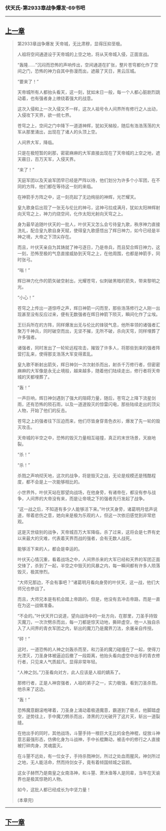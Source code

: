 ### 伏天氏-第2933章战争爆发-69书吧

--------
[上一章](./32fd6f3cbc30f7fd16ce48c13f9d9f66.md)
--------


>
>
>
>第2933章战争爆发
>天帝城，无比肃穆，显得压抑至极。
>
>人祖将空间通道设于天帝城的上空之地，将从天帝城入侵，正面宣战。
>
>“轰隆……”沉闷而恐怖的声响传出，空间通道在扩张，整片苍穹都化作了空间之门，恐怖的神力自其中弥漫而出，遮蔽了天日，黑云压城。
>
>“要来了！”
>
>天帝城所有人都抬头看天，这一刻，犹如末日一般，每一个人都心脏剧烈跳动着，也有强者身上缭绕着强大的战意。
>
>这次入侵和上一次入侵又不一样，这次人祖号令人间界所有修行之人出动，入侵攻下天界，欲一统七界。
>
>苍穹之上，空间之门中降下一道道神辉，犹如天梯般，随后有浩浩荡荡的大军从那里涌出，出现在了诸人的头顶上空。
>
>人间界大军，降临。
>
>只是在极短暂的刹那，密密麻麻的大军直接出现在了天帝城的上空之地，遮天蔽日，百万天军，入侵天界。
>
>“来了！”
>
>天庭军团以及天谕军团早已经是严阵以待，他们划分为许多个小军团，在不同的方阵，他们都在等待这一刻的来临。
>
>在神箭手方阵之中，这一刻亮起了无边绚丽的神辉，光芒耀天。
>
>皇九歌身后出现了一张无与伦比的神弓，这神弓拉成满月，犹如太阳神辉射向天穹之上，神力灼烧空间，化作太阳光射向天穹之上。
>
>身为最早追随叶伏天的一批人，叶伏天又怎么会亏待皇九歌，秩序神力直接洗礼，配合皇九歌自身天赋，使得皇九歌感悟出了辉日神力，如今已经是半神之境，大帝之下顶尖存在。
>
>而且，叶伏天亲自为其铸就了神弓逐日，乃是帝兵，而且契合辉日神力，这一刻，恐怖至极的气息直接威胁到天穹之上，在他周围，也都是神箭手，同时张弓。
>
>“嗡！”
>
>辉日神力化作的箭矢破空射出，光耀苍穹，似刺破黑暗的箭失，带来黎明之光。
>
>“小心！”
>
>苍穹之上传出一道惊呼之声，辉日神箭一闪而至，那些浩荡修行之人刚一出现甚至没有反应过来，便有无数强者在辉日神箭下陨灭，瞬间化作了尘埃。
>
>王衍兵所在的方阵，同样爆发出无与伦比的锋锐气息，他所率领的诸强者汇聚万千神兵，同时破空而出，无坚不摧，无所不破，杀向天穹，同样埋葬了许多强者。
>
>诸强者，同时发出了一轮轮远程攻击，摧毁了许多人，将那些到来的强者阵营打乱来，使得那支浩荡大军变得紊乱。
>
>皇九歌不断射出箭矢，辉日神剑一次次射杀而出，射杀千万修行者，但密密麻麻的大军像是永无止境般，越来越多，随着他们陆续走出，修行者将天帝城的天都埋葬了。
>
>“轰！”
>
>一声巨响，辉日神剑遇到了强大的阻碍力量，随后，苍穹之上降下流星剑雨，还有恐怖的陨石雨，以及一道道毁灭的惊雷闪电，那些陆续走出的顶尖人物，开始了他们的反击。
>
>苍穹之上的强者往下压迫而来，他们尽皆身穿青色衣衫，爆发了先一轮的毁灭攻击。
>
>天帝城的半空之中，恐怖的毁灭力量相互碰撞，真正的末世场景，天崩地裂。
>
>“杀！”
>
>“杀！”
>
>杀戮之声响彻天地，这次的战争，将是毁灭之战，无论是规模还是残酷程度，都不会是上一次能够相比的。
>
>小世界外，叶伏天站在那望向战场，在他身旁，有诸帝在，都没有参与战争，人间界的大帝没有来，而是让帝境之下的强者先行发起了战争。
>
>“这一战之后，不知道有多少人能够活下来。”叶伏天身旁，诸葛明月低声说道，带着悲伤之意，她向来是极为乐观的人，但这一次依旧感觉到非常悲观。
>
>这是灭世级别的战争，天帝城百万大军降临，杀了过来，这将会是七界有史以来最大的灾难，代表着天界而战的强者，会有无数人战死。
>
>能够活下来的人，都会是幸运的。
>
>叶伏天心情沉重，看着战场之中，人间界杀来的大军已经和天界的军团正面交锋了，杀到了一起，半空之中毁灭的风暴之内，每一瞬间都有许多人陨落毁灭，极其惨烈。
>
>“大师兄那边，不会有事吧？”诸葛明月看向身旁的叶伏天，这一战，他们大师兄也参战了。
>
>而且，大师兄本是有机会踏上帝路的，但是，他没有去冲击帝路，而是一直在为这一战做准备。
>
>“不会的。”叶伏天开口说道，望向战场中的一处方向，在那里，刀圣手持毁灭魔刀，一次次劈杀而出，每一刀都是惊天动地，撕碎虚空，他一人独自杀入了人间界的青衣军团之内，斩出的魔刀乃是魔界刀法，余屠亲自传授。
>
>“砰！”
>
>这时，一道恐怖的人神之剑轰杀而至，和刀圣的魔刀碰撞在了一起，使得刀光湮灭，刀圣身体被逼迫后撤了一段距离，他抬头看向虚空中出手的青衣修行者，只见来人气质超凡，显得非常年轻。
>
>“人神之剑。”刀圣看向对方，此人应该是人祖的嫡系了。
>
>那修行者，正是人神宫强者，人祖的弟子之一，实力极强，看到刀圣杀戮，他杀来了这边。
>
>“轰！”
>
>恐怖魔意翻滚咆哮着，刀圣身上涌动着极道魔意，霸道到了极点，他脚踏虚空，逆势往上，手中魔刀劈杀而出，漆黑的刀光破开了这片天，斩出一道裂缝。
>
>在他出手的同时，其他战场，斗曌手持一根巨大无比的金色神棍，绽放斗神意志最强形态，仿佛化身为斗战神，手中长棍舞动，被击中的修行之人直接被打碎肉身，灵魂震灭。
>
>在斗曌不远处，有一位女子，手持杀戮神剑，所过之处血雨腥风，神剑所过之地，无人能活命，然而持剑女子，竟有着倾国倾城之容颜。
>
>这女子赫然乃是南皇之女南洛神，和斗曌、萧沐渔等人是同辈，当年在天谕界也是极其惊艳的人物。
>
>如今，这批人都已经成长为中坚力量！
>
>(本章完)
>
>

--------
[下一章](./2da8d1f85874b1535ccc02f4b6d0d499.md)
--------
